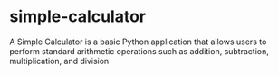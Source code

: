 # simple-calculator
A Simple Calculator is a basic Python application that allows users to perform standard arithmetic operations such as addition, subtraction, multiplication, and division
